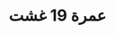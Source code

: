 ---
title: "عمرة 19 غشت"
description: "عمرة من تقديم وكالة الأسفار بوسيجور و بأرخص الأسعار"
image: "https://i.imgur.com/Z3vap0K.png"
price: "13 500 درهم"
duration: "22 jours"
features:
  - "فنادق 3 نجوم و 5 نجوم بالإفطار"
  - "غرف مريحة و مكيفة"
  - "مرافق دائم التواجد في الفندق للمساعدة"
  - "المتابعة الطبية و النفسية من المرافق"
  - "التنقلات عبر باصات مريحة و مكيفة"
type: 'omra'
pdfUrl: "https://drive.google.com/file/d/1lblM-Cj-hZZTh4tKyoIGTN1vp19FrfqY/view?usp=sharing"
--- 